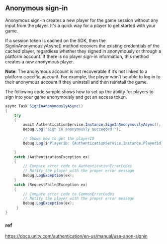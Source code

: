 ## Anonymous sign-in

Anonymous sign-in creates a new player for the game session without any input from the player. It's a quick way for a player to get started with your game.

If a session token is cached on the SDK, then the SignInAnonymouslyAsync() method recovers the existing credentials of the cached player, regardless whether they signed in anonymously or through a platform account. If there is no player sign-in information, this method creates a new anonymous player.

**Note**: The anonymous account is not recoverable if it’s not linked to a platform-specific account. For example, the player won’t be able to log in to their anonymous account if they uninstall and then reinstall the game.

The following code sample shows how to set up the ability for players to sign into your game anonymously and get an access token.

```cs
async Task SignInAnonymouslyAsync()
{
    try
    {
        await AuthenticationService.Instance.SignInAnonymouslyAsync();
        Debug.Log("Sign in anonymously succeeded!");
        
        // Shows how to get the playerID
        Debug.Log($"PlayerID: {AuthenticationService.Instance.PlayerId}"); 

    }
    catch (AuthenticationException ex)
    {
        // Compare error code to AuthenticationErrorCodes
        // Notify the player with the proper error message
        Debug.LogException(ex);
    }
    catch (RequestFailedException ex)
    {
        // Compare error code to CommonErrorCodes
        // Notify the player with the proper error message
        Debug.LogException(ex);
     }
}
```

### ref 
https://docs.unity.com/authentication/en-us/manual/use-anon-signin


